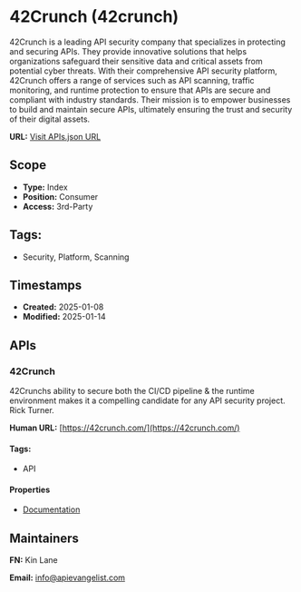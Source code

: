 # 42Crunch (42crunch)
42Crunch is a leading API security company that specializes in protecting and securing APIs. They provide innovative solutions that helps organizations safeguard their sensitive data and critical assets from potential cyber threats. With their comprehensive API security platform, 42Crunch offers a range of services such as API scanning, traffic monitoring, and runtime protection to ensure that APIs are secure and compliant with industry standards. Their mission is to empower businesses to build and maintain secure APIs, ultimately ensuring the trust and security of their digital assets.

**URL:** [Visit APIs.json URL](https://raw.githubusercontent.com/api-evangelist/42crunch/refs/heads/main/apis.yml)

## Scope

- **Type:** Index 
- **Position:** Consumer 
- **Access:** 3rd-Party 

## Tags:

 - Security, Platform, Scanning

## Timestamps

- **Created:** 2025-01-08 
- **Modified:** 2025-01-14 

## APIs

### 42Crunch
42Crunchs ability to secure both the CI/CD pipeline & the runtime environment makes it a compelling candidate for any API security project. Rick Turner.

**Human URL:** [https://42crunch.com/](https://42crunch.com/)


#### Tags:

 - API

#### Properties

- [Documentation](https://42crunch.com/)

## Maintainers

**FN:** Kin Lane

**Email:** info@apievangelist.com

